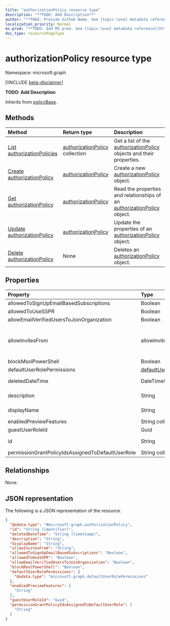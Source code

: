 ```yaml
---
title: "authorizationPolicy resource type"
description: "**TODO: Add Description**"
author: "**TODO: Provide Github Name. See [topic-level metadata reference](https://msgo.azurewebsites.net/add/document/guidelines/metadata.html#topic-level-metadata)**"
localization_priority: Normal
ms.prod: "**TODO: Add MS prod. See [topic-level metadata reference](https://msgo.azurewebsites.net/add/document/guidelines/metadata.html#topic-level-metadata)**"
doc_type: resourcePageType
---
```


# authorizationPolicy resource type

Namespace: microsoft.graph

[!INCLUDE [beta-disclaimer](../../includes/beta-disclaimer.md)]

**TODO: Add Description**


Inherits from [policyBase](../resources/policybase.md).

## Methods
|Method|Return type|Description|
|:---|:---|:---|
|[List authorizationPolicies](../api/authorizationpolicy-list.md)|[authorizationPolicy](../resources/authorizationpolicy.md) collection|Get a list of the [authorizationPolicy](../resources/authorizationpolicy.md) objects and their properties.|
|[Create authorizationPolicy](../api/authorizationpolicy-create.md)|[authorizationPolicy](../resources/authorizationpolicy.md)|Create a new [authorizationPolicy](../resources/authorizationpolicy.md) object.|
|[Get authorizationPolicy](../api/authorizationpolicy-get.md)|[authorizationPolicy](../resources/authorizationpolicy.md)|Read the properties and relationships of an [authorizationPolicy](../resources/authorizationpolicy.md) object.|
|[Update authorizationPolicy](../api/authorizationpolicy-update.md)|[authorizationPolicy](../resources/authorizationpolicy.md)|Update the properties of an [authorizationPolicy](../resources/authorizationpolicy.md) object.|
|[Delete authorizationPolicy](../api/authorizationpolicy-delete.md)|None|Deletes an [authorizationPolicy](../resources/authorizationpolicy.md) object.|

## Properties
|Property|Type|Description|
|:---|:---|:---|
|allowedToSignUpEmailBasedSubscriptions|Boolean|**TODO: Add Description**|
|allowedToUseSSPR|Boolean|**TODO: Add Description**|
|allowEmailVerifiedUsersToJoinOrganization|Boolean|**TODO: Add Description**|
|allowInvitesFrom|allowInvitesFrom|**TODO: Add Description**. Possible values are: `none`, `adminsAndGuestInviters`, `adminsGuestInvitersAndAllMembers`, `everyone`, `unknownFutureValue`.|
|blockMsolPowerShell|Boolean|**TODO: Add Description**|
|defaultUserRolePermissions|[defaultUserRolePermissions](../resources/defaultuserrolepermissions.md)|**TODO: Add Description**|
|deletedDateTime|DateTimeOffset|**TODO: Add Description** Inherited from [directoryObject](../resources/directoryobject.md).|
|description|String|**TODO: Add Description** Inherited from [policyBase](../resources/policybase.md).|
|displayName|String|**TODO: Add Description** Inherited from [policyBase](../resources/policybase.md).|
|enabledPreviewFeatures|String collection|**TODO: Add Description**|
|guestUserRoleId|Guid|**TODO: Add Description**|
|id|String|**TODO: Add Description** Inherited from [directoryObject](../resources/directoryobject.md).|
|permissionGrantPolicyIdsAssignedToDefaultUserRole|String collection|**TODO: Add Description**|

## Relationships
None.

## JSON representation
The following is a JSON representation of the resource.
<!-- {
  "blockType": "resource",
  "keyProperty": "id",
  "@odata.type": "microsoft.graph.authorizationPolicy",
  "baseType": "Microsoft.DirectoryServices.policyBase",
  "openType": false
}
-->
``` json
{
  "@odata.type": "#microsoft.graph.authorizationPolicy",
  "id": "String (identifier)",
  "deletedDateTime": "String (timestamp)",
  "description": "String",
  "displayName": "String",
  "allowInvitesFrom": "String",
  "allowedToSignUpEmailBasedSubscriptions": "Boolean",
  "allowedToUseSSPR": "Boolean",
  "allowEmailVerifiedUsersToJoinOrganization": "Boolean",
  "blockMsolPowerShell": "Boolean",
  "defaultUserRolePermissions": {
    "@odata.type": "microsoft.graph.defaultUserRolePermissions"
  },
  "enabledPreviewFeatures": [
    "String"
  ],
  "guestUserRoleId": "Guid",
  "permissionGrantPolicyIdsAssignedToDefaultUserRole": [
    "String"
  ]
}
```

